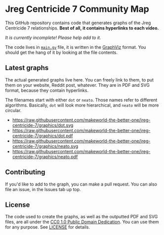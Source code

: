 # Jreg Centricide 7 Community Map

This GitHub repository contains code that generates graphs of the Jreg Centricide 7 relationships. **Best of all, it contains hyperlinks to each video.**

*It is currently incomplete! Please help add to it.*

The code lives in [`main.gv`](./main.gv) file, it is written in the [GraphViz](https://graphviz.org/) format. You should get the hang of it by looking at the file contents.


## Latest graphs

The actual generated graphs live here. You can freely link to them, to put them on your website, Reddit post, whatever. They are in PDF and SVG format, because they contain hyperlinks.

The filenames start with either `dot` or `neato`. Those names refer to different algorithms. Basically, `dot` will look more hierarchical, and `neato` will be more circular.

- https://raw.githubusercontent.com/makeworld-the-better-one/jreg-centricide-7/graphics/dot.svg
- https://raw.githubusercontent.com/makeworld-the-better-one/jreg-centricide-7/graphics/dot.pdf
- https://raw.githubusercontent.com/makeworld-the-better-one/jreg-centricide-7/graphics/neato.svg
- https://raw.githubusercontent.com/makeworld-the-better-one/jreg-centricide-7/graphics/neato.pdf


## Contributing

If you'd like to add to the graph, you can make a pull request. You can also file an issue, in the Issues tab up top.

## License

The code used to create the graphs, as well as the outputted PDF and SVG files, are all under the [CC0 1.0 Public Domain Dedication](https://creativecommons.org/publicdomain/zero/1.0/). You can use them for any purpose. See [LICENSE](./LICENSE) for details.
